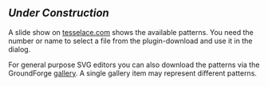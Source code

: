 _Under Construction_
--------------------

A slide show on [tesselace.com](https://tesselace.com/tools/inkscape-extension/) shows the available patterns. You need the number or name to select a file from the plugin-download and use it in the dialog.

For general purpose SVG editors you can also download the patterns via the GroundForge [gallery](https://d-bl.github.io/GroundForge/gallery.html). A single gallery item may represent different patterns.